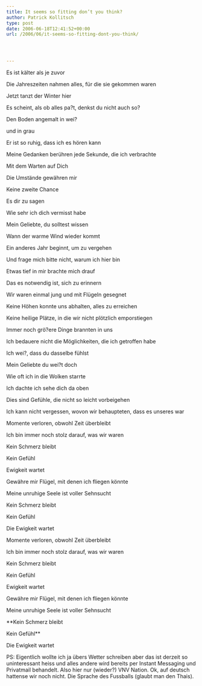 ```yaml
---
title: It seems so fitting don’t you think?
author: Patrick Kollitsch
type: post
date: 2006-06-18T12:41:52+00:00
url: /2006/06/it-seems-so-fitting-dont-you-think/




---
```

Es ist kälter als je zuvor
  
Die Jahreszeiten nahmen alles, für die sie gekommen waren
  
Jetzt tanzt der Winter hier
  
Es scheint, als ob alles pa?t, denkst du nicht auch so?
  
Den Boden angemalt in wei?
  
und in grau

Er ist so ruhig, dass ich es hören kann
  
Meine Gedanken berühren jede Sekunde, die ich verbrachte
  
Mit dem Warten auf Dich
  
Die Umstände gewähren mir
  
Keine zweite Chance
  
Es dir zu sagen
  
Wie sehr ich dich vermisst habe

Mein Geliebte, du solltest wissen
  
Wann der warme Wind wieder kommt
  
Ein anderes Jahr beginnt, um zu vergehen
  
Und frage mich bitte nicht, warum ich hier bin
  
Etwas tief in mir brachte mich drauf
  
Das es notwendig ist, sich zu erinnern

Wir waren einmal jung und mit Flügeln gesegnet
  
Keine Höhen konnte uns abhalten, alles zu erreichen
  
Keine heilige Plätze, in die wir nicht plötzlich emporstiegen
  
Immer noch grö?ere Dinge brannten in uns
  
Ich bedauere nicht die Möglichkeiten, die ich getroffen habe
  
Ich wei?, dass du dasselbe fühlst

Mein Geliebte du wei?t doch
  
Wie oft ich in die Wolken starrte
  
Ich dachte ich sehe dich da oben
  
Dies sind Gefühle, die nicht so leicht vorbeigehen
  
Ich kann nicht vergessen, wovon wir behaupteten, dass es unseres war

Momente verloren, obwohl Zeit überbleibt
  
Ich bin immer noch stolz darauf, was wir waren
  
Kein Schmerz bleibt
  
Kein Gefühl
  
Ewigkeit wartet
  
Gewähre mir Flügel, mit denen ich fliegen könnte
  
Meine unruhige Seele ist voller Sehnsucht
  
Kein Schmerz bleibt
  
Kein Gefühl
  
Die Ewigkeit wartet

Momente verloren, obwohl Zeit überbleibt
  
Ich bin immer noch stolz darauf, was wir waren
  
Kein Schmerz bleibt
  
Kein Gefühl
  
Ewigkeit wartet
  
Gewähre mir Flügel, mit denen ich fliegen könnte
  
Meine unruhige Seele ist voller Sehnsucht
  
**Kein Schmerz bleibt
  
Kein Gefühl**
  
Die Ewigkeit wartet

PS: Eigentlich wollte ich ja &uuml;bers Wetter schreiben aber das ist derzeit so uninteressant heiss und alles andere wird bereits per Instant Messaging und Privatmail behandelt. Also hier nur (wieder?) VNV Nation. Ok, auf deutsch hattense wir noch nicht. Die Sprache des Fussballs (glaubt man den Thais).